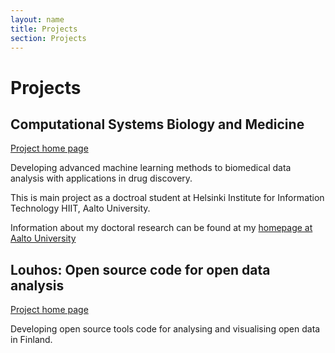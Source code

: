 ```yaml
---
layout: name
title: Projects
section: Projects
---
```


Projects
========


Computational Systems Biology and Medicine
------------------------------------------

[Project home page](http://research.ics.aalto.fi/mi/bio.shtml)

Developing advanced machine learning methods to biomedical data analysis with applications in drug discovery.

This is main project as a doctroal student at Helsinki Institute for Information Technology HIIT, Aalto University. 

Information about my doctoral research can be found at my [homepage at Aalto University](http://users.ics.aalto.fi/japarkki/)  


Louhos: Open source code for open data analysis
-----------------------------------------------

[Project home page](http://louhos.github.io/en/index.html)

Developing open source tools code for analysing and visualising open data in Finland.
